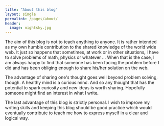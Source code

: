 ```yaml
---
title: "About this blog"
layout: single
permalink: /pages/about/
header:
  image: nightsky.jpg
---
```


The aim of this blog is not to teach anything to anyone. It is rather intended as my own humble contribution to the shared knowledge of the world wide web. It just so happens that sometimes, at work or in other situations, I have to solve problems of math, physics or whatever ... When that is the case, I am always happy to find that someone has been facing the problem before I did and has been obliging enough to share his/her solution on the web.

The advantage of sharing one's thought goes well beyond problem solving, though. A healthy mind is a curious mind. And so any thought that has the potential to spark curiosity and new ideas is worth sharing. Hopefully someone might find an interest in what I write.

The last advantage of this blog is strictly personal. I wish to improve my writing skills and keeping this blog should be good practice which would eventually contribute to teach me how to express myself in a clear and logical way.
